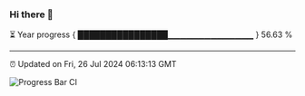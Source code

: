 ### Hi there 👋

⏳ Year progress { ████████████████▁▁▁▁▁▁▁▁▁▁▁▁▁▁ } 56.63 %

---

⏰ Updated on Fri, 26 Jul 2024 06:13:13 GMT

![Progress Bar CI](https://github.com/Shyam-Makwana/GitHub-Actions-Demo/workflows/Progress%20Bar%20CI/badge.svg)
